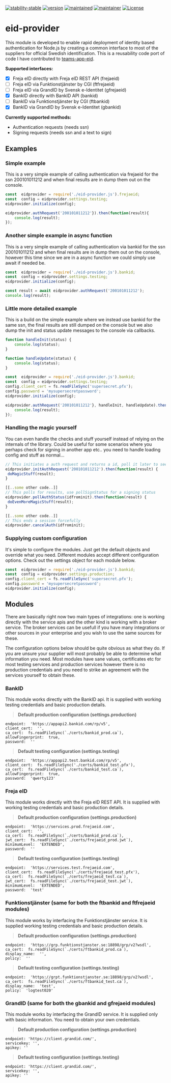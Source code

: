 [![stability-stable](https://img.shields.io/badge/stability-prerelease-lightgrey.svg)](#)
[![version](https://img.shields.io/badge/version-0.0.2-green.svg)](#)
[![maintained](https://img.shields.io/maintenance/yes/2020.svg)](#)
[![maintainer](https://img.shields.io/badge/maintainer-daniel%20sörlöv-blue.svg)](https://github.com/DSorlov)
[![License](https://img.shields.io/badge/License-MIT-blue.svg)](https://img.shields.io/github/license/DSorlov/eid-provider)

# eid-provider
This module is developed to enable rapid deployment of identity based authentication for Node.js by creating a common interface to most of the suppliers for official Swedish identification. This is a reusability code port of code I have contributed to [teams-app-eid](https://github.com/DennizSvens/teams-app-eid).

**Supported interfaces:**

 - [x] Freja eID directly with Freja eID REST API (frejaeid)
 - [ ] Freja eID via Funktionstjänster by CGI (ftfrejaeid)
 - [ ] Freja eID via GrandID by Svensk e-Identitet (gfrejaeid)
 - [x] BankID directly with BankID API (bankid)
 - [ ] BankID via Funktionstjänster by CGI (ftbankid)
 - [x] BankID via GrandID by Svensk e-Identitet (gbankid)

**Currently supported methods:**
- Authentication requests (needs ssn)
- Signing requests (needs ssn and a text to sign)

## Examples
### Simple example
This is a very simple example of calling authentication via frejaeid for the ssn 200101011212 and when final results are in dump them out on the console.
```javascript
const  eidprovider = require('./eid-provider.js').frejaeid;  
const  config = eidprovider.settings.testing;
eidprovider.initialize(config);

eidprovider.authRequest('200101011212'}).then(function(result){
	console.log(result);
});
```
### Another simple example in async function
This is a very simple example of calling authentication via bankid for the ssn 200101011212 and when final results are in dump them out on the console, however this time since we are in a async function we could simply use await if needed be.
```javascript
const  eidprovider = require('./eid-provider.js').bankid;  
const  config = eidprovider.settings.testing;
eidprovider.initialize(config);

const result = await eidprovider.authRequest('200101011212');
console.log(result);
```
### Little more detailed example
This is a build on the simple example where we instead use bankid for the same ssn, the final results are still dumped on the console but we also dump the init and status update messages to the console via callbacks. 
```javascript
function handleInit(status) {
	console.log(status);
}

function handleUpdate(status) {
	console.log(status);
}

const  eidprovider = require('./eid-provider.js').bankid;  
const  config = eidprovider.settings.testing;
config.client_cert = fs.readFileSync('supersecret.pfx');
config.password = 'mysupersecretpassword';
eidprovider.initialize(config);

eidprovider.authRequest('200101011212'}, handleInit, handleUpdate).then(function(result){
	console.log(result);
});
```
### Handling the magic yourself
You can even handle the checks and stuff yourself instead of relying on the internals of the library. Could be useful for some scenarios where you perhaps check for signing in another app etc.. you need to handle loading config and stuff as normal...
```javascript
// This initiates a auth request and returns a id, poll it later to see results.
eidprovider.initAuthRequest('200101011212').then(function(result) {
 doMagicStuff(result);
}

[[..some other code..]]
// This polls for results, use pollSignStatus for a signing status
eidprovider.pollAuthStatus(idfrominit).then(function(result) {
 doEvenMoreMagicStuff(result);
}

[[..some other code..]]
// This ends a session forcefully
eidprovider.cancelAuth(idfrominit);
```
### Supplying custom configuration
It's simple to configure the modules. Just get the default objects and override what you need. Different modules accept different configuration options. Check out the settings object for each module below.
```javascript
const  eidprovider = require('./eid-provider.js').bankid;  
const  config = eidprovider.settings.production;
config.client_cert = fs.readFileSync('supersecret.pfx');
config.password = 'mysupersecretpassword';
eidprovider.initialize(config);
```
## Modules
There are basically right now two main types of integrations: one is working directly with the service apis and the other kind is working with a broker service. The broker services can be usefull if you have many integrations or other sources in your enterprise and you wish to use the same sources for these.

The configuration options below should be quite obvious as what they do. If you are unsure your supplier will most probably be able to determine what information you need. Most modules have sane values, certificates etc for most testing services and production services however there is no production credentials and you need to strike an agreement with the services yourself to obtain these.

### BankID 
This module works directly with the BankID api. It is supplied with working testing credentials and basic production details.
>**Default production configuration (settings.production)**
```
endpoint:  'https://appapi2.bankid.com/rp/v5',
client_cert:  '',
ca_cert:  fs.readFileSync(`./certs/bankid_prod.ca`),
allowFingerprint:  true,
password:  ''
```
>**Default testing configuration (settings.testing)**
```
endpoint:  'https://appapi2.test.bankid.com/rp/v5',
client_cert:  fs.readFileSync('./certs/bankid_test.pfx'),
ca_cert:  fs.readFileSync(`./certs/bankid_test.ca`),
allowFingerprint:  true,
password:  'qwerty123'
```
### Freja eID
This module works directly with the Freja eID REST API. It is supplied with working testing credentials and basic production details.
>**Default production configuration (settings.production)**
```
endpoint:  'https://services.prod.frejaeid.com',
client_cert:  '',
ca_cert:  fs.readFileSync(`./certs/bankid_prod.ca`),
jwt_cert:  fs.readFileSync(`./certs/frejaeid_prod.jwt`),
minimumLevel:  'EXTENDED',
password:  ''
```
>**Default testing configuration (settings.testing)**
```
endpoint:  'https://services.test.frejaeid.com',
client_cert:  fs.readFileSync('./certs/frejaeid_test.pfx'),
ca_cert:  fs.readFileSync(`./certs/frejaeid_test.ca`),
jwt_cert:  fs.readFileSync(`./certs/frejaeid_test.jwt`),
minimumLevel:  'EXTENDED',
password:  'test'
```
### Funktionstjänster (same for both the ftbankid and ftfrejaeid modules)
This module works by interfacing the Funktionstjänster service. It is supplied working testing credentials and basic production details.
>**Default production configuration (settings.production)**
```
endpoint:  'https://grp.funktionstjanster.se:18898/grp/v2?wsdl',
ca_cert:  fs.readFileSync(`./certs/ftbankid_prod.ca`),
display_name:  '',
policy:  ''

```
>**Default testing configuration (settings.testing)**
```
endpoint:  'https://grpt.funktionstjanster.se:18898/grp/v2?wsdl',
ca_cert:  fs.readFileSync(`./certs/ftbankid_test.ca`),
display_name:  'test',
policy:  'logtest020'
```
### GrandID (same for both the gbankid and gfrejaeid modules)
This module works by interfacing the GrandID service. It is supplied only with basic information. You need to obtain your own credentials.
>**Default production configuration (settings.production)**
```
endpoint: 'https://client.grandid.com/',
servicekey: '',
apikey: ''
```
>**Default testing configuration (settings.testing)**
```
endpoint: 'https://client.grandid.com/',
servicekey: '',
apikey: ''
```